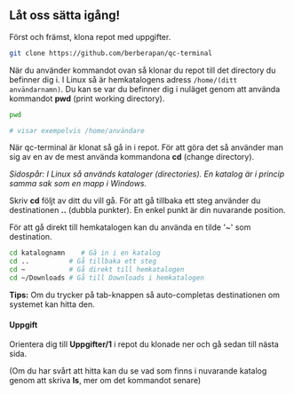 ## Låt oss sätta igång!

Först och främst, klona repot med uppgifter.

```bash
git clone https://github.com/berberapan/qc-terminal
```

När du använder kommandot ovan så klonar du repot till det directory du befinner dig i.
I Linux så är hemkatalogens adress `/home/(ditt användarnamn)`. Du kan se var du befinner dig i nuläget genom att använda kommandot **pwd** (print working directory).


```bash
pwd

# visar exempelvis /home/användare
```

När qc-terminal är klonat så gå in i repot. För att göra det så använder man sig av en av de mest använda kommandona **cd** (change directory). 

*Sidospår: I Linux så används kataloger (directories). En katalog är i princip samma sak som en mapp i Windows.* 

Skriv **cd** följt av ditt du vill gå. För att gå tillbaka ett steg använder du destinationen **..** (dubbla punkter). En enkel punkt är din nuvarande position.

För att gå direkt till hemkatalogen kan du använda en tilde '~' som destination.

```bash
cd katalognamn    # Gå in i en katalog
cd ..          # Gå tillbaka ett steg
cd ~           # Gå direkt till hemkatalogen
cd ~/Downloads # Gå till Downloads i hemkatalogen
```

**Tips:** Om du trycker på tab-knappen så auto-completas destinationen om systemet kan hitta den. 

#### Uppgift

Orientera dig till **Uppgifter/1** i repot du klonade ner och gå sedan till nästa sida.

(Om du har svårt att hitta kan du se vad som finns i nuvarande katalog genom att skriva **ls**, mer om det kommandot senare)
